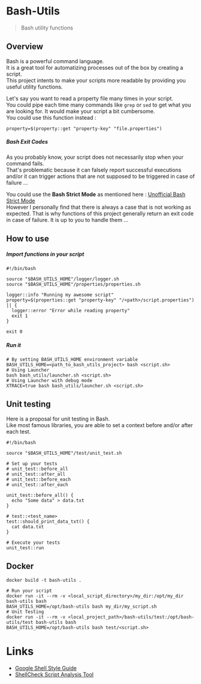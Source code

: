 # Bash-Utils
> Bash utility functions

## Overview

Bash is a powerful command language.  
It is a great tool for automatizing processes out of the box by creating a script.  
This project intents to make your scripts more readable by providing you useful utility functions.
  
Let's say you want to read a property file many times in your script.  
You could pipe each time many commands like `grep` or `sed` to get what you are looking for. It would make your script a bit cumbersome.  
You could use this function instead :  
```
property=$(property::get "property-key" "file.properties") 
```

##### Bash Exit Codes

As you probably know, your script does not necessarily stop when your command fails.  
That's problematic because it can falsely report successful executions and/or it can trigger actions that are not supposed to be triggered in case of failure ...   

You could use the **Bash Strict Mode** as mentioned here : [Unofficial Bash Strict Mode](http://redsymbol.net/articles/unofficial-bash-strict-mode/)  
However I personally find that there is always a case that is not working as expected.
That is why functions of this project generally return an exit code in case of failure. It is up to you to handle them ... 

## How to use

##### Import functions in your script
```
#!/bin/bash

source "$BASH_UTILS_HOME"/logger/logger.sh
source "$BASH_UTILS_HOME"/properties/properties.sh

logger::info "Running my awesome script"
property=$(properties::get "property-key" "/<path>/script.properties") || { 
  logger::error "Error while reading property"
  exit 1
}

exit 0
```

##### Run it
```
# By setting BASH_UTILS_HOME environment variable 
BASH_UTILS_HOME=<path_to_bash_utils_project> bash <script.sh>
# Using Launcher
bash bash_utils/launcher.sh <script.sh>
# Using Launcher with debug mode
XTRACE=true bash bash_utils/launcher.sh <script.sh>
```

## Unit testing

Here is a proposal for unit testing in Bash.  
Like most famous libraries, you are able to set a context before and/or after each test.

```
#!/bin/bash

source "$BASH_UTILS_HOME"/test/unit_test.sh

# Set up your tests
# unit_test::before_all
# unit_test::after_all
# unit_test::before_each
# unit_test::after_each

unit_test::before_all() {
  echo "Some data" > data.txt
}

# test::<test_name>
test::should_print_data_txt() {
  cat data.txt
}

# Execute your tests
unit_test::run
```

## Docker

```
docker build -t bash-utils .

# Run your script
docker run -it --rm -v <local_script_directory>/my_dir:/opt/my_dir bash-utils bash
BASH_UTILS_HOME=/opt/bash-utils bash my_dir/my_script.sh 
# Unit Testing
docker run -it --rm -v <local_project_path>/bash-utils/test:/opt/bash-utils/test bash-utils bash
BASH_UTILS_HOME=/opt/bash-utils bash test/<script.sh>
```

# Links

- [Google Shell Style Guide](https://google.github.io/styleguide/shellguide.html)
- [ShellCheck Script Analysis Tool](https://www.shellcheck.net/)
 